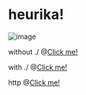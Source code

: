 # heurika!


![image](https://images.unsplash.com/photo-1696461353431-32c529d4585d?ixlib=rb-4.0.3&ixid=M3wxMjA3fDB8MHx0b3BpYy1mZWVkfDR8RnpvM3p1T0hONnd8fGVufDB8fHx8fA%3D%3D&auto=format&fit=crop&w=400&q=60)

without ./
@[Click me!](media/nested/guide2.md)

with ./
@[Click me!](./media/nested/guide2.md)

http
@[Click me!](https://github.com/openguideapp/demo_guide)

